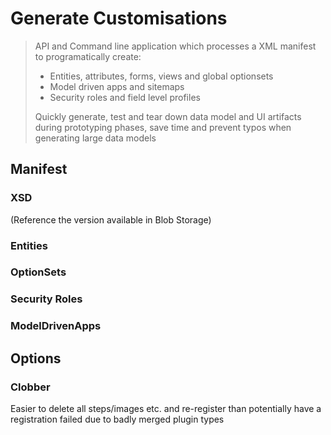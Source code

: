 # Generate Customisations

> API and Command line application which processes a XML manifest to programatically create:
> - Entities, attributes, forms, views and global optionsets
> - Model driven apps and sitemaps
> - Security roles and field level profiles
> 
> Quickly generate, test and tear down data model and UI artifacts during prototyping phases, save time and prevent typos when generating large data models

## Manifest

### XSD 
(Reference the version available in Blob Storage)

### Entities

### OptionSets

### Security Roles

### ModelDrivenApps

###

## Options

### Clobber

Easier to delete all steps/images etc. and re-register than potentially have a registration failed due to badly merged plugin types

  